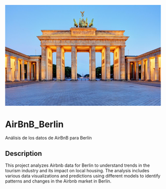 ![Puerta de Brandeburgo](img/puerta_Brand.jpeg)

# AirBnB_Berlin
Análisis de los datos de AirBnB para Berlín

## Description
This project analyzes Airbnb data for Berlin to understand trends in the tourism industry and its impact on local housing. The analysis includes various data visualizations and predictions using different models to identify patterns and changes in the Airbnb market in Berlin.

